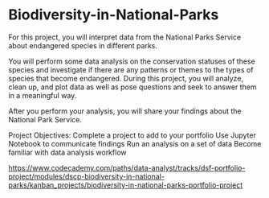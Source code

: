 # Biodiversity-in-National-Parks

For this project, you will interpret data from the National Parks Service about endangered species in different parks.

You will perform some data analysis on the conservation statuses of these species and investigate if there are any patterns or themes to the types of species that become endangered. During this project, you will analyze, clean up, and plot data as well as pose questions and seek to answer them in a meaningful way.

After you perform your analysis, you will share your findings about the National Park Service.

Project Objectives:
Complete a project to add to your portfolio
Use Jupyter Notebook to communicate findings
Run an analysis on a set of data
Become familiar with data analysis workflow


https://www.codecademy.com/paths/data-analyst/tracks/dsf-portfolio-project/modules/dscp-biodiversity-in-national-parks/kanban_projects/biodiversity-in-national-parks-portfolio-project

